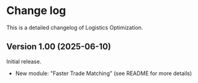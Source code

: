 # Change log
This is a detailed changelog of Logistics Optimization.

## Version 1.00 (2025-06-10)
Initial release.
- New module: "Faster Trade Matching" (see README for more details)
